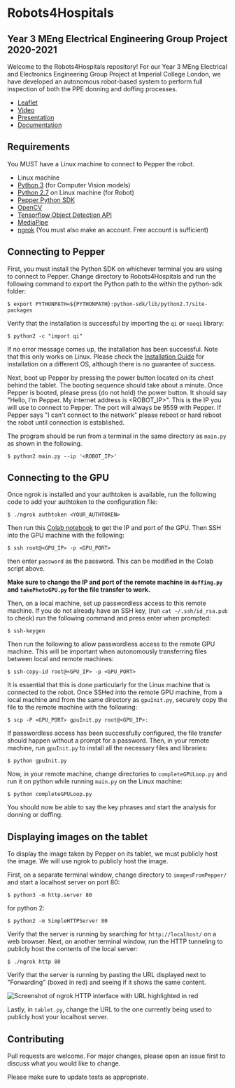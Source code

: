 # Robots4Hospitals

## Year 3 MEng Electrical Engineering Group Project 2020-2021

Welcome to the Robots4Hospitals repository! For our Year 3 MEng Electrical and Electronics Engineering Group Project at Imperial College London, we have developed an autonomous robot-based system to perform full inspection of both the PPE donning and doffing processes.

- [Leaflet](https://imperiallondon.sharepoint.com/sites/Robots4Hospitals-EE/Shared%20Documents/General/Project%20Leaflet.pdf)
- [Video](https://imperiallondon.sharepoint.com/sites/Robots4Hospitals-EE/Shared%20Documents/General/R4HVideo.mp4)
- [Presentation](https://imperiallondon.sharepoint.com/:p:/s/2021ThirdYearM.EngGroupProjects-EE/Ef8rAftzq0tDg2MAxeCH-n4BwFn833gjoIQOeGts3Vd6Bw?e=VMcXhn)
- [Documentation]()

## Requirements

You MUST have a Linux machine to connect to Pepper the robot.
- Linux machine
- [Python 3](https://www.python.org/downloads/) (for Computer Vision models)
- [Python 2.7](https://www.python.org/downloads/) on Linux machine (for Robot)
- [Pepper Python SDK](http://doc.aldebaran.com/2-5/dev/python/install_guide.html)
- [OpenCV](https://pypi.org/project/opencv-python/)
- [Tensorflow Object Detection API](https://tensorflow-object-detection-api-tutorial.readthedocs.io/en/latest/install.html)
- [MediaPipe](https://google.github.io/mediapipe/getting_started/python.html)
- [ngrok](https://ngrok.com/download) (You must also make an account. Free account is sufficient)

## Connecting to Pepper
First, you must install the Python SDK on whichever terminal you are using to connect to Pepper. Change directory to Robots4Hospitals and run the following command to export the Python path to the within the python-sdk folder:

```shell
$ export PYTHONPATH=${PYTHONPATH}:python-sdk/lib/python2.7/site-packages
```
Verify that the installation is successful by importing the `qi` or `naoqi` library:

```shell
$ python2 -c "import qi"
```
If no error message comes up, the installation has been successful. Note that this only works on Linux. Please check the [Installation Guide](http://doc.aldebaran.com/2-5/dev/python/install_guide.html) for installation on a different OS, although there is no guarantee of success.

Next, boot up Pepper by pressing the power button located on its chest behind the tablet. The booting sequence should take about a minute. Once Pepper is booted, please press (do not hold) the power button. It should say "Hello, I'm Pepper. My internet address is <ROBOT_IP>". This is the IP you will use to connect to Pepper. The port will always be 9559 with Pepper. If Pepper says "I can't connect to the network" please reboot or hard reboot the robot until connection is established.

The program should be run from a terminal in the same directory as `main.py` as shown in the following.

```shell
$ python2 main.py --ip '<ROBOT_IP>'
```

## Connecting to the GPU
Once ngrok is installed and your authtoken is available, run the following code to add your authtoken to the configuration file:

```shell
$ ./ngrok authtoken <YOUR_AUTHTOKEN>
```
Then run this [Colab notebook](https://colab.research.google.com/drive/1thf0PNDGo3MBUKt8xfW7kUeiBnhA2Yke#scrollTo=PlemhodHuWYv) to get the IP and port of the GPU. Then SSH into the GPU machine with the following:
```shell
$ ssh root@<GPU_IP> -p <GPU_PORT>
```
then enter `password` as the password. This can be modified in the Colab script above.

**Make sure to change the IP and port of the remote machine in `doffing.py` and `takePhotoGPU.py` for the file transfer to work.**

Then, on a local machine, set up passwordless access to this remote machine. If you do not already have an SSH key, (run `cat ~/.ssh/id_rsa.pub` to check) run the following command and press enter when prompted:
```shell
$ ssh-keygen
```
Then run the following to allow passwordless access to the remote GPU machine. This will be important when autonomously transferring files between local and remote machines:
```shell
$ ssh-copy-id root@<GPU_IP> -p <GPU_PORT>
```
It is essential that this is done particularly for the Linux machine that is connected to the robot.
Once SSHed into the remote GPU machine, from a local machine and from the same directory as `gpuInit.py`, securely copy the file to the remote machine with the following:
```shell
$ scp -P <GPU_PORT> gpuInit.py root@<GPU_IP>:
```
If passwordless access has been successfully configured, the file transfer should happen without a prompt for a password.
Then, in your remote machine, run `gpuInit.py` to install all the necessary files and libraries:
```shell
$ python gpuInit.py
```
Now, in your remote machine, change directories to `completeGPULoop.py` and run it on python while running `main.py` on the Linux machine:
```shell
$ python completeGPULoop.py
```
You should now be able to say the key phrases and start the analysis for donning or doffing.

## Displaying images on the tablet
To display the image taken by Pepper on its tablet, we must publicly host the image. We will use ngrok to publicly host the image.

First, on a separate terminal window, change directory to `imagesFromPepper/` and start a localhost server on port 80:
```shell
$ python3 -m http.server 80
```
for python 2:
```shell
$ python2 -m SimpleHTTPServer 80
```
Verify that the server is running by searching for `http://localhost/` on a web browser.
Next, on another terminal window, run the HTTP tunneling to publicly host the contents of the local server:
```shell
$ ./ngrok http 80
```
Verify that the server is running by pasting the URL displayed next to "Forwarding" (boxed in red) and seeing if it shows the same content.

![Screenshot of ngrok HTTP interface with URL highlighted in red](https://github.com/ap8718/Robots4Hospitals/blob/main/FinalCode/imagesFromPepper/ngrokHTTPurl.png)

Lastly, in `tablet.py`, change the URL to the one currently being used to publicly host your localhost server.

## Contributing
Pull requests are welcome. For major changes, please open an issue first to discuss what you would like to change.

Please make sure to update tests as appropriate.
